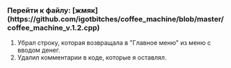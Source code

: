 <h3>Перейти к файлу: [жмяк](https://github.com/igotbitches/coffee_machine/blob/master/coffee_machine_v.1.2.cpp)
</h3>

<ol>
    <li>Убрал строку, которая возвращала в "Главное меню" из меню с вводом денег.</li>
    <li>Удалил комментарии в коде, которые я оставлял.</li>
</ol>
